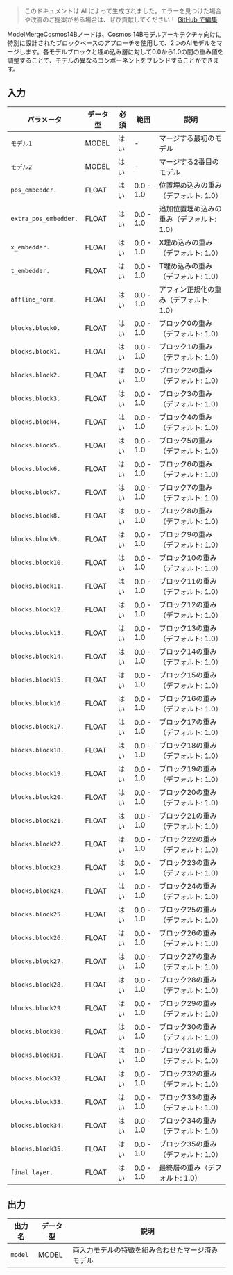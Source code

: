 > このドキュメントは AI によって生成されました。エラーを見つけた場合や改善のご提案がある場合は、ぜひ貢献してください！ [GitHub で編集](https://github.com/Comfy-Org/embedded-docs/blob/main/comfyui_embedded_docs/docs/ModelMergeCosmos14B/ja.md)

ModelMergeCosmos14Bノードは、Cosmos 14Bモデルアーキテクチャ向けに特別に設計されたブロックベースのアプローチを使用して、2つのAIモデルをマージします。各モデルブロックと埋め込み層に対して0.0から1.0の間の重み値を調整することで、モデルの異なるコンポーネントをブレンドすることができます。

## 入力

| パラメータ | データ型 | 必須 | 範囲 | 説明 |
|-----------|-----------|----------|-------|-------------|
| `モデル1` | MODEL | はい | - | マージする最初のモデル |
| `モデル2` | MODEL | はい | - | マージする2番目のモデル |
| `pos_embedder.` | FLOAT | はい | 0.0 - 1.0 | 位置埋め込みの重み（デフォルト: 1.0） |
| `extra_pos_embedder.` | FLOAT | はい | 0.0 - 1.0 | 追加位置埋め込みの重み（デフォルト: 1.0） |
| `x_embedder.` | FLOAT | はい | 0.0 - 1.0 | X埋め込みの重み（デフォルト: 1.0） |
| `t_embedder.` | FLOAT | はい | 0.0 - 1.0 | T埋め込みの重み（デフォルト: 1.0） |
| `affline_norm.` | FLOAT | はい | 0.0 - 1.0 | アフィン正規化の重み（デフォルト: 1.0） |
| `blocks.block0.` | FLOAT | はい | 0.0 - 1.0 | ブロック0の重み（デフォルト: 1.0） |
| `blocks.block1.` | FLOAT | はい | 0.0 - 1.0 | ブロック1の重み（デフォルト: 1.0） |
| `blocks.block2.` | FLOAT | はい | 0.0 - 1.0 | ブロック2の重み（デフォルト: 1.0） |
| `blocks.block3.` | FLOAT | はい | 0.0 - 1.0 | ブロック3の重み（デフォルト: 1.0） |
| `blocks.block4.` | FLOAT | はい | 0.0 - 1.0 | ブロック4の重み（デフォルト: 1.0） |
| `blocks.block5.` | FLOAT | はい | 0.0 - 1.0 | ブロック5の重み（デフォルト: 1.0） |
| `blocks.block6.` | FLOAT | はい | 0.0 - 1.0 | ブロック6の重み（デフォルト: 1.0） |
| `blocks.block7.` | FLOAT | はい | 0.0 - 1.0 | ブロック7の重み（デフォルト: 1.0） |
| `blocks.block8.` | FLOAT | はい | 0.0 - 1.0 | ブロック8の重み（デフォルト: 1.0） |
| `blocks.block9.` | FLOAT | はい | 0.0 - 1.0 | ブロック9の重み（デフォルト: 1.0） |
| `blocks.block10.` | FLOAT | はい | 0.0 - 1.0 | ブロック10の重み（デフォルト: 1.0） |
| `blocks.block11.` | FLOAT | はい | 0.0 - 1.0 | ブロック11の重み（デフォルト: 1.0） |
| `blocks.block12.` | FLOAT | はい | 0.0 - 1.0 | ブロック12の重み（デフォルト: 1.0） |
| `blocks.block13.` | FLOAT | はい | 0.0 - 1.0 | ブロック13の重み（デフォルト: 1.0） |
| `blocks.block14.` | FLOAT | はい | 0.0 - 1.0 | ブロック14の重み（デフォルト: 1.0） |
| `blocks.block15.` | FLOAT | はい | 0.0 - 1.0 | ブロック15の重み（デフォルト: 1.0） |
| `blocks.block16.` | FLOAT | はい | 0.0 - 1.0 | ブロック16の重み（デフォルト: 1.0） |
| `blocks.block17.` | FLOAT | はい | 0.0 - 1.0 | ブロック17の重み（デフォルト: 1.0） |
| `blocks.block18.` | FLOAT | はい | 0.0 - 1.0 | ブロック18の重み（デフォルト: 1.0） |
| `blocks.block19.` | FLOAT | はい | 0.0 - 1.0 | ブロック19の重み（デフォルト: 1.0） |
| `blocks.block20.` | FLOAT | はい | 0.0 - 1.0 | ブロック20の重み（デフォルト: 1.0） |
| `blocks.block21.` | FLOAT | はい | 0.0 - 1.0 | ブロック21の重み（デフォルト: 1.0） |
| `blocks.block22.` | FLOAT | はい | 0.0 - 1.0 | ブロック22の重み（デフォルト: 1.0） |
| `blocks.block23.` | FLOAT | はい | 0.0 - 1.0 | ブロック23の重み（デフォルト: 1.0） |
| `blocks.block24.` | FLOAT | はい | 0.0 - 1.0 | ブロック24の重み（デフォルト: 1.0） |
| `blocks.block25.` | FLOAT | はい | 0.0 - 1.0 | ブロック25の重み（デフォルト: 1.0） |
| `blocks.block26.` | FLOAT | はい | 0.0 - 1.0 | ブロック26の重み（デフォルト: 1.0） |
| `blocks.block27.` | FLOAT | はい | 0.0 - 1.0 | ブロック27の重み（デフォルト: 1.0） |
| `blocks.block28.` | FLOAT | はい | 0.0 - 1.0 | ブロック28の重み（デフォルト: 1.0） |
| `blocks.block29.` | FLOAT | はい | 0.0 - 1.0 | ブロック29の重み（デフォルト: 1.0） |
| `blocks.block30.` | FLOAT | はい | 0.0 - 1.0 | ブロック30の重み（デフォルト: 1.0） |
| `blocks.block31.` | FLOAT | はい | 0.0 - 1.0 | ブロック31の重み（デフォルト: 1.0） |
| `blocks.block32.` | FLOAT | はい | 0.0 - 1.0 | ブロック32の重み（デフォルト: 1.0） |
| `blocks.block33.` | FLOAT | はい | 0.0 - 1.0 | ブロック33の重み（デフォルト: 1.0） |
| `blocks.block34.` | FLOAT | はい | 0.0 - 1.0 | ブロック34の重み（デフォルト: 1.0） |
| `blocks.block35.` | FLOAT | はい | 0.0 - 1.0 | ブロック35の重み（デフォルト: 1.0） |
| `final_layer.` | FLOAT | はい | 0.0 - 1.0 | 最終層の重み（デフォルト: 1.0） |

## 出力

| 出力名 | データ型 | 説明 |
|-------------|-----------|-------------|
| `model` | MODEL | 両入力モデルの特徴を組み合わせたマージ済みモデル |
